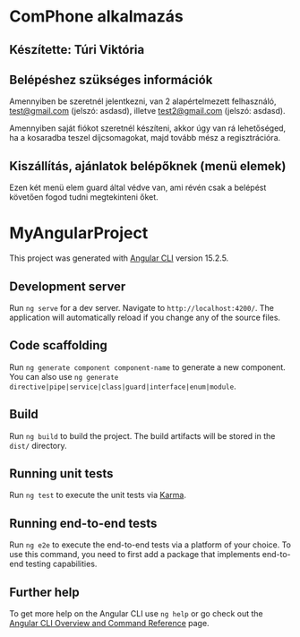 # ComPhone alkalmazás
## Készítette: Túri Viktória 

## Belépéshez szükséges információk

Amennyiben be szeretnél jelentkezni, van 2 alapértelmezett felhasználó, test@gmail.com (jelszó: asdasd), illetve test2@gmail.com (jelszó: asdasd). 

Amennyiben saját fiókot szeretnél készíteni, akkor úgy van rá lehetőséged, ha a kosaradba teszel díjcsomagokat, majd tovább mész a regisztrációra. 

## Kiszállítás, ajánlatok belépőknek (menü elemek)

Ezen két menü elem guard által védve van, ami révén csak a belépést követően fogod tudni megtekinteni őket. 



# MyAngularProject

This project was generated with [Angular CLI](https://github.com/angular/angular-cli) version 15.2.5.

## Development server

Run `ng serve` for a dev server. Navigate to `http://localhost:4200/`. The application will automatically reload if you change any of the source files.

## Code scaffolding

Run `ng generate component component-name` to generate a new component. You can also use `ng generate directive|pipe|service|class|guard|interface|enum|module`.

## Build

Run `ng build` to build the project. The build artifacts will be stored in the `dist/` directory.

## Running unit tests

Run `ng test` to execute the unit tests via [Karma](https://karma-runner.github.io).

## Running end-to-end tests

Run `ng e2e` to execute the end-to-end tests via a platform of your choice. To use this command, you need to first add a package that implements end-to-end testing capabilities.

## Further help

To get more help on the Angular CLI use `ng help` or go check out the [Angular CLI Overview and Command Reference](https://angular.io/cli) page.
